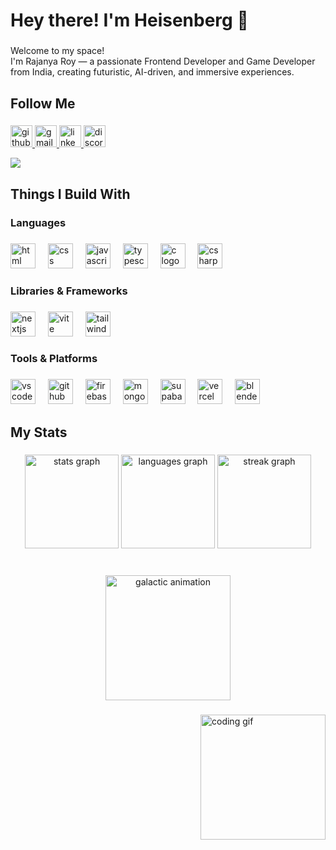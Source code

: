 <h1 align="left">Hey there! I'm Heisenberg 👋</h1>

###

<p align="left">Welcome to my space!<br>I'm Rajanya Roy — a passionate Frontend Developer and Game Developer from India, creating futuristic, AI-driven, and immersive experiences.</p>

###

<h2 align="left">Follow Me</h2>

###

<div align="left">
  <a href="https://github.com/RajanyaRoy" target="_blank">
    <img src="https://img.shields.io/static/v1?message=GitHub&logo=github&label=&color=111&logoColor=white&labelColor=&style=for-the-badge" height="35" alt="github logo"  />
  </a>
  <a href="mailto:rajanyaroy040@gmail.com" target="_blank">
    <img src="https://img.shields.io/static/v1?message=Gmail&logo=gmail&label=&color=D14836&logoColor=white&labelColor=&style=for-the-badge" height="35" alt="gmail logo"  />
  </a>
  <a href="https://www.linkedin.com/in/rajanya-roy04" target="_blank">
    <img src="https://img.shields.io/static/v1?message=LinkedIn&logo=linkedin&label=&color=0077B5&logoColor=white&labelColor=&style=for-the-badge" height="35" alt="linkedin logo"  />
  </a>
  <img src="https://img.shields.io/static/v1?message=Discord&logo=discord&label=heisenberg.&color=7289DA&logoColor=white&labelColor=&style=for-the-badge" height="35" alt="discord logo"  />
</div>

![](https://komarev.com/ghpvc/?username=RajanyaRoy&label=PROFILE+VIEWS)

###

<h2 align="left">Things I Build With</h2>

###

<h3 align="left">Languages</h3>

###

<div align="left">
  <img src="https://skillicons.dev/icons?i=html" height="40" alt="html logo" />
  <img width="12" />
  <img src="https://skillicons.dev/icons?i=css" height="40" alt="css logo" />
  <img width="12" />
  <img src="https://skillicons.dev/icons?i=js" height="40" alt="javascript logo" />
  <img width="12" />
  <img src="https://skillicons.dev/icons?i=ts" height="40" alt="typescript logo" />
  <img width="12" />
  <img src="https://skillicons.dev/icons?i=c" height="40" alt="c logo" />
  <img width="12" />
  <img src="https://skillicons.dev/icons?i=cs" height="40" alt="csharp logo" />
</div>

###

<h3 align="left">Libraries & Frameworks</h3>

###

<div align="left">
  <img src="https://skillicons.dev/icons?i=nextjs" height="40" alt="nextjs logo" />
  <img width="12" />
  <img src="https://skillicons.dev/icons?i=vite" height="40" alt="vite logo" />
  <img width="12" />
  <img src="https://skillicons.dev/icons?i=tailwind" height="40" alt="tailwind logo" />
</div>

###

<h3 align="left">Tools & Platforms</h3>

###

<div align="left">
  <img src="https://skillicons.dev/icons?i=vscode" height="40" alt="vscode logo" />
  <img width="12" />
  <img src="https://skillicons.dev/icons?i=github" height="40" alt="github logo" />
  <img width="12" />
  <img src="https://skillicons.dev/icons?i=firebase" height="40" alt="firebase logo" />
  <img width="12" />
  <img src="https://skillicons.dev/icons?i=mongodb" height="40" alt="mongodb logo" />
  <img width="12" />
  <img src="https://skillicons.dev/icons?i=supabase" height="40" alt="supabase logo" />
  <img width="12" />
  <img src="https://skillicons.dev/icons?i=vercel" height="40" alt="vercel logo" />
  <img width="12" />
  <img src="https://skillicons.dev/icons?i=blender" height="40" alt="blender logo" />
</div>

###

<h2 align="left">My Stats</h2>

###

<div align="center">
  <img src="https://github-readme-stats.vercel.app/api?username=RajanyaRoy&show_icons=true&theme=radical&hide_border=true" height="150" alt="stats graph" />
  <img src="https://github-readme-stats.vercel.app/api/top-langs?username=RajanyaRoy&layout=compact&theme=radical&hide_border=true" height="150" alt="languages graph" />
  <img src="https://streak-stats.demolab.com?user=RajanyaRoy&theme=radical&hide_border=true" height="150" alt="streak graph" />
</div>

###

<br clear="both">

<div align="center">
  <img height="200" src="https://i.gifer.com/7I3B.gif" alt="galactic animation" />
</div>

###

<img align="right" height="200" src="https://media.giphy.com/media/hqU2KkjW5bE2v2Z7Q2/giphy.gif" alt="coding gif" />

###

